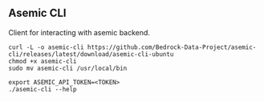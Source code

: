 ## Asemic CLI

Client for interacting with asemic backend.

```
curl -L -o asemic-cli https://github.com/Bedrock-Data-Project/asemic-cli/releases/latest/download/asemic-cli-ubuntu
chmod +x asemic-cli
sudo mv asemic-cli /usr/local/bin
```

```
export ASEMIC_API_TOKEN=<TOKEN>
./asemic-cli --help
```
